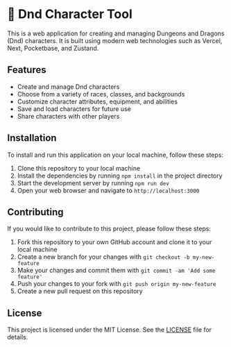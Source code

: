 # 🎲 Dnd Character Tool

This is a web application for creating and managing Dungeons and Dragons (Dnd) characters. It is built using modern web technologies such as Vercel, Next, Pocketbase, and Zustand.

## Features

- Create and manage Dnd characters
- Choose from a variety of races, classes, and backgrounds
- Customize character attributes, equipment, and abilities
- Save and load characters for future use
- Share characters with other players

## Installation

To install and run this application on your local machine, follow these steps:

1. Clone this repository to your local machine
2. Install the dependencies by running `npm install` in the project directory
3. Start the development server by running `npm run dev`
4. Open your web browser and navigate to `http://localhost:3000`

## Contributing

If you would like to contribute to this project, please follow these steps:

1. Fork this repository to your own GitHub account and clone it to your local machine
2. Create a new branch for your changes with `git checkout -b my-new-feature`
3. Make your changes and commit them with `git commit -am 'Add some feature'`
4. Push your changes to your fork with `git push origin my-new-feature`
5. Create a new pull request on this repository

## License

This project is licensed under the MIT License. See the [LICENSE](LICENSE) file for details.

